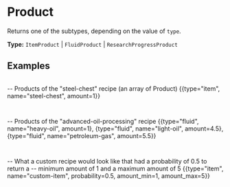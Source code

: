 # Product

Returns one of the subtypes, depending on the value of `type`.

**Type:** `ItemProduct` | `FluidProduct` | `ResearchProgressProduct`

## Examples

```
```
-- Products of the "steel-chest" recipe (an array of Product)
{{type="item", name="steel-chest", amount=1}}
```
```

```
```
-- Products of the "advanced-oil-processing" recipe
{{type="fluid", name="heavy-oil", amount=1},
  {type="fluid", name="light-oil", amount=4.5},
  {type="fluid", name="petroleum-gas", amount=5.5}}
```
```

```
```
-- What a custom recipe would look like that had a probability of 0.5 to return a
-- minimum amount of 1 and a maximum amount of 5
{{type="item", name="custom-item", probability=0.5, amount_min=1, amount_max=5}}
```
```

